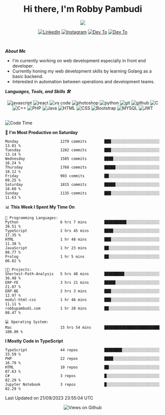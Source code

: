 <div align="center">
   <h1>Hi there, I'm Robby Pambudi </h1>

<img src="https://pronoun.cyou/x/y?subject=He&object=Him&height=20"> 
</div>

<p align='center'>
   <a href="https://www.linkedin.com/in/robbypambudi" target="_blank"><img src="https://img.shields.io/badge/LinkedIn-0077B5?style=for-the-badge&logo=linkedin&logoColor=white" alt="LinkedIn"></a>
   <a href="https://www.instagram.com/robbypambudi" target="_blank"><img src="https://img.shields.io/badge/Instagram-E4405F?style=for-the-badge&logo=instagram&logoColor=white" alt="Instagram"></a>
   <a href="https://dev.to/robbypambudi" target="_blank"><img src="https://img.shields.io/badge/dev.to-0A0A0A?style=for-the-badge&logo=dev.to&logoColor=white" alt="Dev To"></a>
   <a href="https://www.facebook.com/robbyulungpambudi" target="_blank"><img src="https://img.shields.io/badge/Facebook-1877F2?style=for-the-badge&logo=facebook&logoColor=white" alt="Dev To"></a>

</p> <p>
<br>
   
***About Me***
   
- I'm currently working on web development especially in front end developer.
- Currently honing my web development skills by learning Golang as a basic backend.
- Interested in automation between operations and development teams.
 
   
***Languages, Tools, and Skills 🛠***

   <div align="center">
   <img src="https://img.shields.io/badge/JavaScript-F7DF1E?style=for-the-badge&logo=javascript&logoColor=black" alt="javascript" />
      <img src="https://img.shields.io/badge/React-61DAFB?style=for-the-badge&logo=react&logoColor=black" alt="react" />
      <img src="https://img.shields.io/badge/vs%20code-007ACC?style=for-the-badge&logo=visual%20studio%20code&logoColor=white" alt="vs code" />
      <img src="https://img.shields.io/badge/adobe%20photoshop-31A8FF?style=for-the-badge&logo=adobe%20photoshop&logoColor=white" alt="photoshop" />
      <img src="https://img.shields.io/badge/python-3776AB?style=for-the-badge&logo=python&logoColor=white" alt="python" />
      <img src="https://img.shields.io/badge/Git-F05032?style=for-the-badge&logo=git&logoColor=white" alt="git" />
      <img src="https://img.shields.io/badge/GitHub-100000?style=for-the-badge&logo=github&logoColor=white" alt="github" />
      <img src="https://img.shields.io/badge/c-%2300599C.svg?style=for-the-badge&logo=c&logoColor=white" alt="C" />
      <img src="https://img.shields.io/badge/c++-%2300599C.svg?style=for-the-badge&logo=c%2B%2B&logoColor=white" alt="C++" />   
      <img src="https://img.shields.io/badge/PHP-777BB4?style=for-the-badge&logo=php&logoColor=white" alt="PHP" />
      <img src="https://img.shields.io/badge/Java-ED8B00?style=for-the-badge&logo=java&logoColor=white" alt="Java"/>
      <img src="https://img.shields.io/badge/HTML5-E34F26?style=for-the-badge&logo=html5&logoColor=white" alt="HTML" />
      <img src="https://img.shields.io/badge/CSS-239120?&style=for-the-badge&logo=css3&logoColor=white" alt ="CSS" />
      <img src="https://img.shields.io/badge/Bootstrap-563D7C?style=for-the-badge&logo=bootstrap&logoColor=white" alt="Bootstrap" />
      <img src="https://img.shields.io/badge/MySQL-00000F?style=for-the-badge&logo=mysql&logoColor=white" alt="MYSQL" />
      <img src="https://img.shields.io/badge/json%20web%20tokens-323330?style=for-the-badge&logo=json-web-tokens&logoColor=pink" alt="JWT" />
      
   </div><br>
   
<!--START_SECTION:waka-->
![Code Time](http://img.shields.io/badge/Code%20Time-1%2C083%20hrs%2025%20mins-blue)

📅 **I'm Most Productive on Saturday** 

```text
Monday                   1270 commits        ███░░░░░░░░░░░░░░░░░░░░░░   13.01 % 
Tuesday                  1282 commits        ███░░░░░░░░░░░░░░░░░░░░░░   13.14 % 
Wednesday                1585 commits        ████░░░░░░░░░░░░░░░░░░░░░   16.24 % 
Thursday                 1768 commits        █████░░░░░░░░░░░░░░░░░░░░   18.12 % 
Friday                   903 commits         ██░░░░░░░░░░░░░░░░░░░░░░░   09.25 % 
Saturday                 1815 commits        █████░░░░░░░░░░░░░░░░░░░░   18.60 % 
Sunday                   1135 commits        ███░░░░░░░░░░░░░░░░░░░░░░   11.63 % 
```


📊 **This Week I Spent My Time On** 

```text
💬 Programming Languages: 
Python                   6 hrs 7 mins        ██████████░░░░░░░░░░░░░░░   38.51 % 
TypeScript               2 hrs 45 mins       ████░░░░░░░░░░░░░░░░░░░░░   17.35 % 
HTML                     1 hr 48 mins        ███░░░░░░░░░░░░░░░░░░░░░░   11.38 % 
JavaScript               1 hr 23 mins        ██░░░░░░░░░░░░░░░░░░░░░░░   08.77 % 
Prolog                   1 hr 5 mins         ██░░░░░░░░░░░░░░░░░░░░░░░   06.82 % 

🐱‍💻 Projects: 
Shortest-Path-Analysis   5 hrs 48 mins       █████████░░░░░░░░░░░░░░░░   36.48 % 
ERP-FE                   3 hrs 21 mins       █████░░░░░░░░░░░░░░░░░░░░   21.07 % 
ERP-BE                   2 hrs 3 mins        ███░░░░░░░░░░░░░░░░░░░░░░   12.97 % 
modul-html-css           1 hr 46 mins        ███░░░░░░░░░░░░░░░░░░░░░░   11.11 % 
robbypambudi.com         1 hr 20 mins        ██░░░░░░░░░░░░░░░░░░░░░░░   08.47 % 

💻 Operating System: 
Mac                      15 hrs 54 mins      █████████████████████████   100.00 % 
```

**I Mostly Code in TypeScript** 

```text
TypeScript               44 repos            ████████░░░░░░░░░░░░░░░░░   33.59 % 
PHP                      22 repos            ████░░░░░░░░░░░░░░░░░░░░░   16.79 % 
HTML                     10 repos            ██░░░░░░░░░░░░░░░░░░░░░░░   07.63 % 
C#                       3 repos             █░░░░░░░░░░░░░░░░░░░░░░░░   02.29 % 
Jupyter Notebook         3 repos             █░░░░░░░░░░░░░░░░░░░░░░░░   02.29 % 
```




 Last Updated on 21/09/2023 23:55:04 UTC
<!--END_SECTION:waka-->

<div align="center">
<img src="https://komarev.com/ghpvc/?username=robbypambudi&color=green" alt="Views on Github" />
</div>

